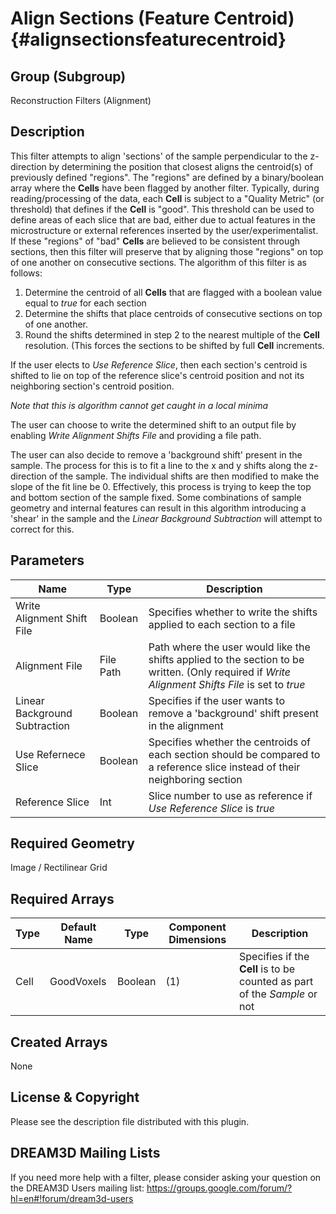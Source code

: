 Align Sections (Feature Centroid) {#alignsectionsfeaturecentroid}
======

## Group (Subgroup) ##
Reconstruction Filters (Alignment)

## Description ##
This filter attempts to align 'sections' of the sample perpendicular to the z-direction by determining the position that closest aligns the centroid(s) of previously defined "regions".  The "regions" are defined by a binary/boolean array where the **Cells** have been flagged by another filter. Typically, during reading/processing of the data, each **Cell** is subject to a "Quality Metric" (or threshold) that defines if the **Cell** is "good".  This threshold can be used to define areas of each slice that are bad, either due to actual features in the microstructure or external references inserted by the user/experimentalist.  If these "regions" of "bad" **Cells** are believed to be consistent through sections, then this filter will preserve that by aligning those "regions" on top of one another on consecutive sections. The algorithm of this filter is as follows:

1. Determine the centroid of all **Cells** that are flagged with a boolean value equal to *true* for each section 
2. Determine the shifts that place centroids of consecutive sections on top of one another.
3. Round the shifts determined in step 2 to the nearest multiple of the **Cell** resolution. (This forces the sections to be shifted by full **Cell** increments.

If the user elects to *Use Reference Slice*, then each section's centroid is shifted to lie on top of the reference slice's centroid position and not its neighboring section's centroid position.

*Note that this is algorithm cannot get caught in a local minima*

The user can choose to write the determined shift to an output file by enabling *Write Alignment Shifts File* and providing a file path.  

The user can also decide to remove a 'background shift' present in the sample. The process for this is to fit a line to the x and y shifts along the z-direction of the sample.  The individual shifts are then modified to make the slope of the fit line be 0.  Effectively, this process is trying to keep the top and bottom section of the sample fixed.  Some combinations of sample geometry and internal features can result in this algorithm introducing a 'shear' in the sample and the *Linear Background Subtraction* will attempt to correct for this.

## Parameters ##
| Name | Type | Description |
|------|------| ----------- |
| Write Alignment Shift File | Boolean | Specifies whether to write the shifts applied to each section to a file |
| Alignment File | File Path | Path where the user would like the shifts applied to the section to be written. (Only required if *Write Alignment Shifts File* is set to *true* |
| Linear Background Subtraction | Boolean | Specifies if the user wants to remove a 'background' shift present in the alignment |
| Use Refernece Slice | Boolean | Specifies whether the centroids of each section should be compared to a reference slice instead of their neighboring section |
| Reference Slice | Int | Slice number to use as reference if *Use Reference Slice* is *true* |

## Required Geometry ##
Image / Rectilinear Grid

## Required Arrays ##
| Type | Default Name | Type | Component Dimensions | Description |
|------|--------------|-------------|---------|-----|
| Cell | GoodVoxels | Boolean | (1) | Specifies if the **Cell** is to be counted as part of the *Sample* or not |

## Created Arrays ##
None

## License & Copyright ##

Please see the description file distributed with this plugin.

## DREAM3D Mailing Lists ##

If you need more help with a filter, please consider asking your question on the DREAM3D Users mailing list:
https://groups.google.com/forum/?hl=en#!forum/dream3d-users


